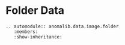 # Folder Data

```{eval-rst}
.. automodule:: anomalib.data.image.folder
   :members:
   :show-inheritance:
```

